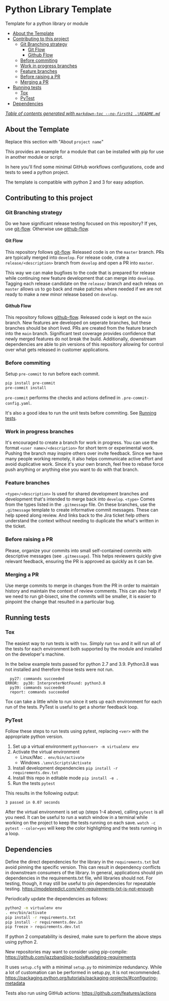 # Python Library Template

Template for a python library or module

- [About the Template](#about-the-template)
- [Contributing to this project](#contributing-to-this-project)
  - [Git Branching strategy](#git-branching-strategy)
    - [Git Flow](#git-flow)
    - [Github Flow](#github-flow)
  - [Before commiting](#before-commiting)
  - [Work in progress branches](#work-in-progress-branches)
  - [Feature branches](#feature-branches)
  - [Before raising a PR](#before-raising-a-pr)
  - [Merging a PR](#merging-a-pr)
- [Running tests](#running-tests)
  - [Tox](#tox)
  - [PyTest](#pytest)
- [Dependencies](#dependencies)

[*Table of contents generated with `markdown-toc --no-firsth1 .\README.md`*](https://github.com/jonschlinkert/markdown-toc)

## About the Template

Replace this section with "About `project name`"

This provides an example for a module that can be installed with pip for use in another module or script.

In here you'll find some minimal GitHub workflows configurations, code and tests to seed a python project.

The template is compatible with python 2 and 3 for easy adoption.

## Contributing to this project

### Git Branching strategy

Do we have significant release testing focused on this repository?  If yes, use [git-flow](https://nvie.com/posts/a-successful-git-branching-model/).  Otherwise use [github-flow](https://guides.github.com/introduction/flow/).

#### Git Flow

This repository follows [git-flow](https://nvie.com/posts/a-successful-git-branching-model/).  Released code is on the `master` branch.  PRs are typically merged into `develop`.  For release code, crate a `release/<description>` branch from `develop` and open a PR into `master`.

This way we can make bugfixes to the code that is prepared for release while continuing new feature development that can merge into `develop`.  Tagging each release candidate on the `release/` branch and each releas on `master` allows us to go back and make patches where needed if we are not ready to make a new minor release based on `develop`.

#### Github Flow

This repository follows [github-flow](https://guides.github.com/introduction/flow/).  Released code is kept on the `main` branch.  New features are developed on seperate branches, but these branches should be short lived.  PRs are created from the feature branch into the `main` branch.  Significant test coverage provides confidence that newly merged features do not break the build.  Additionally, downstream dependencies are able to pin versions of this repository allowing for control over what gets released in customer applications.

### Before commiting

Setup `pre-commit` to run before each commit.

```bash
pip install pre-commit
pre-commit install
```

`pre-commit` performs the checks and actions defined in `.pre-commit-config.yaml`.

It's also a good idea to run the unit tests before commiting.  See [Running tests](#running-tests).

### Work in progress branches

It's encouraged to create a branch for work in progress.  You can use the format `<user name>/<description>` for short term or experimental work.  Pushing the branch may inspire others over invite feedback.  Since we have many people working remotely, it also helps communicate active effort and avoid duplicative work.  Since it's your own branch, feel free to rebase force push anything or anything else you want to do with that branch.

### Feature branches

`<type>/<description>` Is used for shared development branches and development that's intended to merge back into `develop`.  `<type>` Comes from the types listed in the `.gitmessage` file.  On these branches, use the `.gitmessage` template to create informative commit messages.  These can help speed along review.  And links back to the Jira ticket help others understand the context without needing to duplicate the what's written in the ticket.

### Before raising a PR

Please, organize your commits into small self-contained commits with descriptive messages (see `.gitmessage`).  This helps reviewers quickly give relevant feedback, ensuring the PR is approved as quickly as it can be.

### Merging a PR

Use merge commits to merge in changes from the PR in order to maintain history and maintain the context of review comments.  This can also help if we need to run git-bisect, sine the commits will be smaller, it is easier to pinpoint the change that resulted in a particular bug.

## Running tests

### Tox

The easiest way to run tests is with `tox`.
Simply run `tox` and it will run all of the tests for each environment both supported by the module and installed on the developer's machine.

In the below example tests passed for python 2.7 and 3.9.  Python3.8 was not installed and therefore those tests were not run.

```text
  py27: commands succeeded
ERROR:  py38: InterpreterNotFound: python3.8
  py39: commands succeeded
  report: commands succeeded
```

Tox can take a little while to run since it sets up each environment for each run of the tests.  PyTest is useful to get a shorter feedback loop.

### PyTest

Follow these steps to run tests using pytest, replacing `<ver>` with the appropriate python version.

1. Set up a virtual environment `python<ver> -m virtualenv env`
2. Activate the virtual environment
    - Linux/Mac `. env/bin/activate`
    - Windows `.\env\Scripts\Activate`
3. Install development dependencies `pip install -r requirements.dev.txt`
4. Install this repo in editable mode `pip install -e .`
5. Run the tests `pytest`

This results in the following output:

```text
3 passed in 0.07 seconds
```

After the virtual environment is set up (steps 1-4 above), calling `pytest` is all you need.
It can be useful to run a watch window in a terminal while working on the project to keep the tests running on each save. `watch -c pytest --color=yes` will keep the color highlighting and the tests running in a loop.

## Dependencies

Define the direct dependencies for the library in the `requirements.txt` but avoid pinning the specific version.  This can result in dependency conflicts in downstream consumers of the library.  In general, applications should pin dependencies in the requirements.txt file, whil libraries should not.  For testing, though, it may still be useful to pin dependencies for repeatable testing.
<https://modelpredict.com/wht-requirements-txt-is-not-enough>

Periodically update the dependencies as follows:

```bash
python2 -m virtualenv env
. env/bin/activate
pip install -r requirements.txt
pip install -r requirements.dev.in
pip freeze > requirements.dev.txt
```

If python 2 compatability is desired, make sure to perform the above steps using python 2.

New repositories may want to consider using pip-compile: <https://github.com/jazzband/pip-tools#updating-requirements>

It uses `setup.cfg` with a minimal `setup.py` to minimimize redundancy.  While a lot of customation can be performed in setup.py, it is not recommended.
<https://packaging.python.org/tutorials/packaging-projects/#configuring-metadata>

Tests also run using GitHub actions:
<https://github.com/features/actions>
